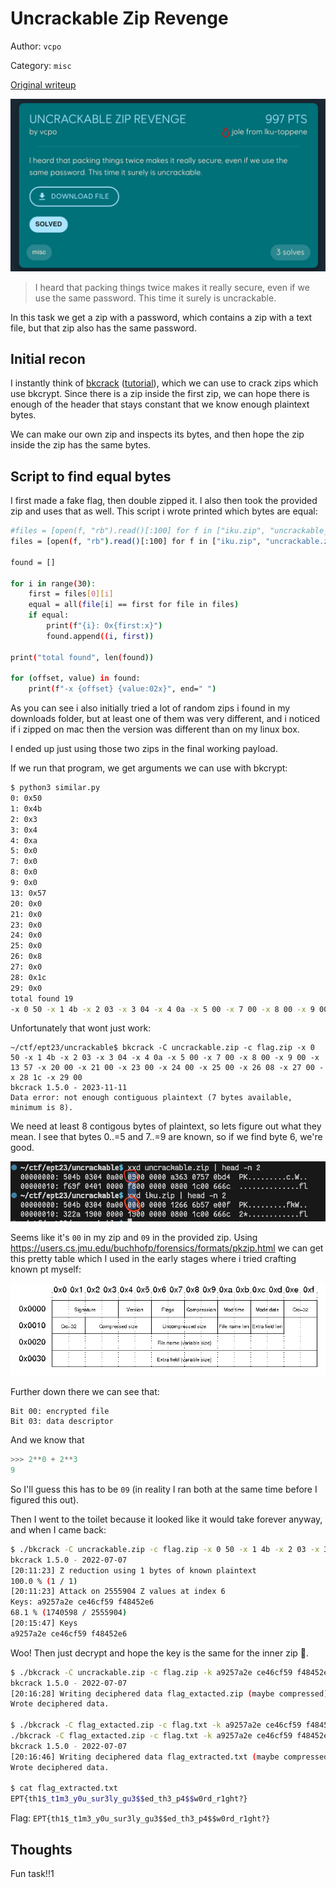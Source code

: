 # Uncrackable Zip Revenge
Author: `vcpo`

Category: `misc`

[Original writeup](https://github.com/joleeee/writeups/tree/main/writeups/2023-ept/uncrackable-zip-revenge)

![](overview.png)

> I heard that packing things twice makes it really secure, even if we use the
> same password. This time it surely is uncrackable.

In this task we get a zip with a password, which contains a zip with a text
file, but that zip also has the same password.

## Initial recon
I instantly think of [bkcrack](https://github.com/kimci86/bkcrack)
([tutorial](https://github.com/kimci86/bkcrack/blob/master/example/tutorial.md)),
which we can use to crack zips which use bkcrypt. Since there is a zip inside
the first zip, we can hope there is enough of the header that stays constant
that we know enough plaintext bytes.

We can make our own zip and inspects its bytes, and then hope the zip inside the zip has the same bytes.

## Script to find equal bytes

I first made a fake flag, then double zipped it. I also then took the provided
zip and uses that as well. This script i wrote printed which bytes are equal:

```sh
#files = [open(f, "rb").read()[:100] for f in ["iku.zip", "uncrackable_zipped.zip", "uncrackable.zip", "random.zip", "hints.zip", "libc.so.6.zip"]]#, "jsonbourne.zip"]]
files = [open(f, "rb").read()[:100] for f in ["iku.zip", "uncrackable.zip"]]

found = []

for i in range(30):
    first = files[0][i]
    equal = all(file[i] == first for file in files)
    if equal:
        print(f"{i}: 0x{first:x}")
        found.append((i, first))

print("total found", len(found))

for (offset, value) in found:
    print(f"-x {offset} {value:02x}", end=" ")
```

As you can see i also initially tried a lot of random zips i found in my
downloads folder, but at least one of them was very different, and i noticed if
i zipped on mac then the version was different than on my linux box.

I ended up just using those two zips in the final working payload.

If we run that program, we get arguments we can use with bkcrypt:

```sh
$ python3 similar.py 
0: 0x50
1: 0x4b
2: 0x3
3: 0x4
4: 0xa
5: 0x0
7: 0x0
8: 0x0
9: 0x0
13: 0x57
20: 0x0
21: 0x0
23: 0x0
24: 0x0
25: 0x0
26: 0x8
27: 0x0
28: 0x1c
29: 0x0
total found 19
-x 0 50 -x 1 4b -x 2 03 -x 3 04 -x 4 0a -x 5 00 -x 7 00 -x 8 00 -x 9 00 -x 13 57 -x 20 00 -x 21 00 -x 23 00 -x 24 00 -x 25 00 -x 26 08 -x 27 00 -x 28 1c -x 29 00 %                       
```

Unfortunately that wont just work:
```
~/ctf/ept23/uncrackable$ bkcrack -C uncrackable.zip -c flag.zip -x 0 50 -x 1 4b -x 2 03 -x 3 04 -x 4 0a -x 5 00 -x 7 00 -x 8 00 -x 9 00 -x 13 57 -x 20 00 -x 21 00 -x 23 00 -x 24 00 -x 25 00 -x 26 08 -x 27 00 -x 28 1c -x 29 00
bkcrack 1.5.0 - 2023-11-11
Data error: not enough contiguous plaintext (7 bytes available, minimum is 8).
```

We need at least 8 contigous bytes of plaintext, so lets figure out what they mean. I see that bytes 0..=5 and 7..=9 are known, so if we find byte 6, we're good.

![](sc.png)

Seems like it's `00` in my zip and `09` in the provided zip. Using https://users.cs.jmu.edu/buchhofp/forensics/formats/pkzip.html we can get this pretty table which I used in the early stages where i tried crafting known pt myself:

![table](table.png)

Further down there we can see that:

```
Bit 00: encrypted file
Bit 03: data descriptor
```

And we know that
```py
>>> 2**0 + 2**3
9
```

So I'll guess this has to be `09` (in reality I ran both at the same time before I figured this out).

Then I went to the toilet because it looked like it would take forever anyway, and when I came back:

```sh
$ ./bkcrack -C uncrackable.zip -c flag.zip -x 0 50 -x 1 4b -x 2 03 -x 3 04 -x 4 0a -x 5 00 -x 6 09 -x 7 00 -x 9 00 -x 13 57 -x 21 00 -x 25 00 -x 27 00 -x 29 00
bkcrack 1.5.0 - 2022-07-07
[20:11:23] Z reduction using 1 bytes of known plaintext
100.0 % (1 / 1)
[20:11:23] Attack on 2555904 Z values at index 6
Keys: a9257a2e ce46cf59 f48452e6
68.1 % (1740598 / 2555904)
[20:15:47] Keys
a9257a2e ce46cf59 f48452e6
```

Woo! Then just decrypt and hope the key is the same for the inner zip 🤞.

```sh
$ ./bkcrack -C uncrackable.zip -c flag.zip -k a9257a2e ce46cf59 f48452e6 -d flag_extacted.zip
bkcrack 1.5.0 - 2022-07-07
[20:16:28] Writing deciphered data flag_extacted.zip (maybe compressed)
Wrote deciphered data.

$ ./bkcrack -C flag_extacted.zip -c flag.txt -k a9257a2e ce46cf59 f48452e6 -d flag_extracted.txt
./bkcrack -C flag_extacted.zip -c flag.txt -k a9257a2e ce46cf59 f48452e6 -d flag_extracted.txt
bkcrack 1.5.0 - 2022-07-07
[20:16:46] Writing deciphered data flag_extracted.txt (maybe compressed)
Wrote deciphered data.

$ cat flag_extracted.txt 
EPT{th1$_t1m3_y0u_sur3ly_gu3$$ed_th3_p4$$w0rd_r1ght?}
```

Flag: `EPT{th1$_t1m3_y0u_sur3ly_gu3$$ed_th3_p4$$w0rd_r1ght?}`

## Thoughts
Fun task!!1
